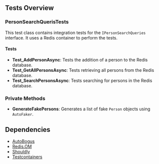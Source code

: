 
## Tests Overview

### PersonSearchQuerisTests

This test class contains integration tests for the `IPersonSearchQueries` interface. It uses a Redis container to perform the tests.

#### Tests

- **Test_AddPersonAsync**: Tests the addition of a person to the Redis database.
- **Test_GetAllPersonsAsync**: Tests retrieving all persons from the Redis database.
- **Test_SearchPersonsAsync**: Tests searching for persons in the Redis database.

### Private Methods

- **GenerateFakePersons**: Generates a list of fake `Person` objects using `AutoFaker`.

## Dependencies

- [AutoBogus](https://github.com/nickdodd79/AutoBogus)
- [Redis.OM](https://github.com/redis/redis-om-dotnet)
- [Shouldly](https://github.com/shouldly/shouldly)
- [Testcontainers](https://github.com/testcontainers/testcontainers-dotnet)

